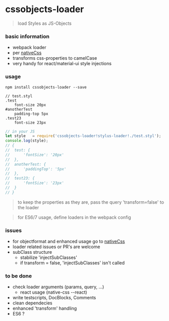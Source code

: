 # cssobjects-loader  
> load Styles as JS-Objects

### basic information
* webpack loader
* per [nativeCss](https://github.com/raphamorim/native-css)
* transforms css-properties to camelCase
* very handy for react/material-ui style injections

### usage 
```npm install cssobjects-loader --save```

```Stylus
// test.styl
.test
	font-size 20px
#anotherTest
	padding-top 5px
.test23
	font-size 23px

```

```Javascript
// in your JS
let style 	= require('cssobjects-loader!stylus-loader!./test.styl');
console.log(style);
// {
// 	test: {
// 		'fontSize': '20px'
// 	},
// 	anotherTest: {
// 		'paddingTop': '5px'
// 	},
// 	test23: {
// 		'fontSize': '23px'
// 	}
// }
```

> to keep the properties as they are, pass the query 'transform=false' to the loader

> for ES6/7 usage, define loaders in the webpack config

### issues
* for objectformat and enhanced usage go to [nativeCss](https://github.com/raphamorim/native-css)
* loader related issues or PR's are welcome
* subClass structure
    * stabilize 'injectSubClasses'
    * if transform = false, 'injectSubClasses' isn't called

### to be done  
* check loader arguments (params, query, ...)
	* react usage (native-css --react)
* write testscripts, DocBlocks, Comments
* clean dependecies
* enhanced 'transform' handling
* ES6 ?